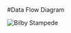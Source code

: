 #Data Flow Diagram 


![Bilby Stampede](https://cloud.githubusercontent.com/assets/17163853/14790530/452939d4-0ad7-11e6-9d60-7e038c364ec5.png)

